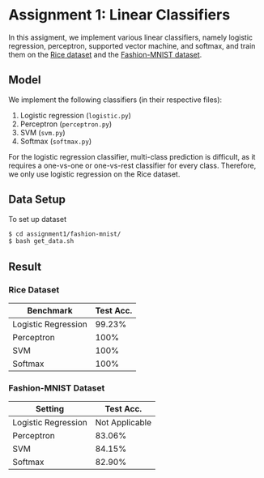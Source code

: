 # Assignment 1: Linear Classifiers

In this assigment, we implement various linear classifiers, namely logistic regression, perceptron, supported vector machine, and softmax, and train them on the [Rice dataset](https://www.kaggle.com/datasets/mssmartypants/rice-type-classification) and the [Fashion-MNIST dataset](https://github.com/zalandoresearch/fashion-mnist).

## Model
We implement the following classifiers (in their respective files):
1. Logistic regression (`logistic.py`)
2. Perceptron (`perceptron.py`)
3. SVM (`svm.py`)
4. Softmax (`softmax.py`)

For the logistic regression classifier, multi-class prediction is difficult, as it requires a one-vs-one or one-vs-rest classifier for every class. Therefore, we only use logistic regression on the Rice dataset.

## Data Setup
To set up dataset
```bash
$ cd assignment1/fashion-mnist/
$ bash get_data.sh
```

## Result
### Rice Dataset
| Benchmark | Test Acc. |
|---------|-----------|
| Logistic Regression | 99.23% | 
| Perceptron | 100% |
| SVM | 100% |
| Softmax | 100% |

### Fashion-MNIST Dataset
| Setting | Test Acc. |
|---------|-----------|
| Logistic Regression | Not Applicable |
| Perceptron | 83.06% |
| SVM | 84.15% |
| Softmax | 82.90% |

